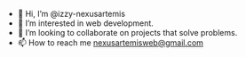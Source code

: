 - 👋 Hi, I’m @izzy-nexusartemis
- 👀 I’m interested in web development.
- 💞️ I’m looking to collaborate on projects that solve problems.
- 📫 How to reach me nexusartemisweb@gmail.com

<!---
izzy-nexusartemis/izzy-nexusartemis is a ✨ special ✨ repository because its `README.md` (this file) appears on your GitHub profile.
You can click the Preview link to take a look at your changes.
--->
